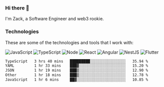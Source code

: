### Hi there 👋
I'm Zack, a Software Engineer and web3 rookie.

### Technologies
These are some of the technologies and tools that I work with:

![JavaScript](https://img.shields.io/badge/JavaScript-323330.svg?logo=javascript&logoColor=F7DF1E) 
![TypeScript](https://img.shields.io/badge/TypeScript-007ACC.svg?logo=typescript&logoColor=white) 
![Node](https://img.shields.io/badge/Node.js-43853D.svg?logo=node.js&logoColor=white)
![React](https://img.shields.io/badge/React-20232a.svg?logo=react&logoColor=61DAFB) 
![Angular](https://img.shields.io/badge/Angular-E23237.svg?logo=angularjs&logoColor=white)
![NestJS](https://img.shields.io/badge/NestJS-E0234E?logo=nestjs&logoColor=white)
![Flutter](https://img.shields.io/badge/Flutter-02569B.svg?logo=flutter&logoColor=white)

<!--START_SECTION:waka-->

```txt
TypeScript   3 hrs 40 mins   █████████░░░░░░░░░░░░░░░░   35.94 %
YAML         1 hr 33 mins    ███▓░░░░░░░░░░░░░░░░░░░░░   15.20 %
JSON         1 hr 19 mins    ███▒░░░░░░░░░░░░░░░░░░░░░   12.90 %
Other        1 hr 18 mins    ███▒░░░░░░░░░░░░░░░░░░░░░   12.78 %
JavaScript   1 hr 6 mins     ██▓░░░░░░░░░░░░░░░░░░░░░░   10.85 %
```

<!--END_SECTION:waka-->
